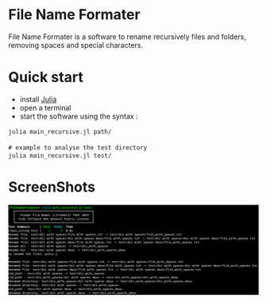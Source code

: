 

#  File Name Formater
File Name Formater is a software to rename recursively files and folders, removing spaces and special characters.


# Quick start
- install [Julia](https://julialang.org/downloads/)
- open a terminal
- start the software using the syntax :

```
julia main_recursive.jl path/   

# example to analyse the test directory
julia main_recursive.jl test/   

```

# ScreenShots
![CLI](src/images/screenshot.png)
